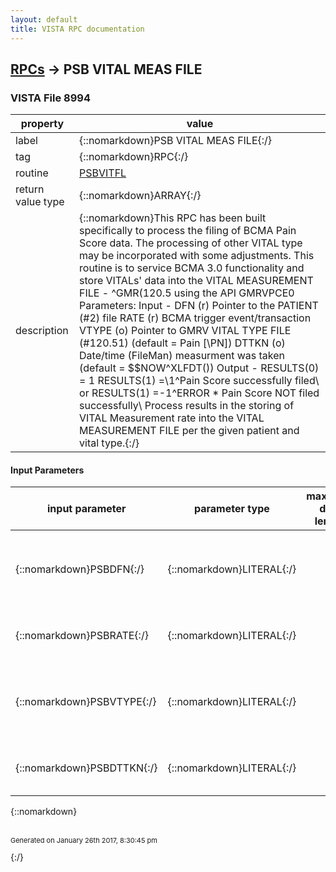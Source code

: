 ```yaml
---
layout: default
title: VISTA RPC documentation
---
```




## [RPCs](TableOfContent.md) &#8594; PSB VITAL MEAS FILE 



### VISTA File 8994 


 property | value 
--- | --- 
 label | {::nomarkdown}PSB VITAL MEAS FILE{:/}
 tag | {::nomarkdown}RPC{:/}
 routine | [PSBVITFL](http://code.osehra.org/dox/Routine_PSBVITFL_source.html)
 return value type | {::nomarkdown}ARRAY{:/}
 description | {::nomarkdown}This RPC has been built specifically to process the filing of BCMA Pain Score data. The processing of other VITAL type may be incorporated with some adjustments.    This routine is to service BCMA 3.0 functionality and store VITALs'  data into the VITAL MEASUREMENT FILE - ^GMR(120.5  using the API  GMRVPCE0    Parameters:        Input  -                                DFN   (r) Pointer to the PATIENT (#2) file                        RATE  (r)  BCMA trigger event/transaction                        VTYPE (o) Pointer to GMRV VITAL TYPE FILE (#120.51)                                  (default = Pain [\PN\])                        DTTKN (o) Date/time (FileMan) measurment was taken                                  (default = $$NOW^XLFDT())        Output -         RESULTS(0) = 1                        RESULTS(1) =\1^Pain Score successfully filed\                  or    RESULTS(1) =\-1^ERROR * Pain Score NOT filed                                      successfully\      Process results in the storing of VITAL Measurement rate into the VITAL     MEASUREMENT FILE per the given patient and vital type.{:/}

#### Input Parameters

| input parameter | parameter type | maximum data length | required | description | 
| --- | --- | --- | --- | --- | 
| {::nomarkdown}PSBDFN{:/} | {::nomarkdown}LITERAL{:/} |  | {::nomarkdown}true{:/} | {::nomarkdown}PSBDFN presents the Pointer to the PATIENT File (#2) of the patient for whom this vital measurement data was entered.{:/} | 
| {::nomarkdown}PSBRATE{:/} | {::nomarkdown}LITERAL{:/} |  | {::nomarkdown}true{:/} | {::nomarkdown}PSBRATE presents the numeric value associated with this vital measurement.{:/} | 
| {::nomarkdown}PSBVTYPE{:/} | {::nomarkdown}LITERAL{:/} |  | {::nomarkdown}true{:/} | {::nomarkdown}PSBVTYPE presents the type of measurement for this record and is a pointer to the GMRV VITAL TYPE File (#120.51){:/} | 
| {::nomarkdown}PSBDTTKN{:/} | {::nomarkdown}LITERAL{:/} |  | {::nomarkdown}true{:/} | {::nomarkdown}DTTKN   (o) Date/time (FileMan) measurment was taken.  The default is NOW.{:/} | 

{::nomarkdown} <br/><br/><p style="font-size: 11px">Generated on January 26th 2017, 8:30:45 pm</p>{:/}